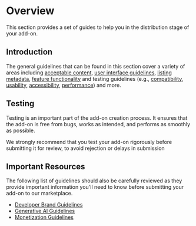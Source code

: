 # Overview

This section provides a set of guides to help you in the distribution stage of your add-on. 

## Introduction

The general guidelines that can be found in this section cover a variety of areas including [acceptable content](./content.md), [user interface guidelines](./user_interface.md), [listing metadata](./listing.md), [feature functionality](./features.md) and testing guidelines (e.g., [compatibility](./compatibility.md), [usability](./usability.md), [accessibility](./accessibility.md), [performance](./performance.md)) and more. 

## Testing

Testing is an important part of the add-on creation process. It ensures that the add-on is free from bugs, works as intended, and performs as smoothly as possible.

We strongly recommend that you test your add-on rigorously before submitting it for review, to avoid rejection or delays in submission

## Important Resources

The following list of guidelines should also be carefully reviewed as they provide important information you'll need to know before submitting your add-on to our marketplace.

- [Developer Brand Guidelines](../brand_guidelines.md/) 
- [Generative AI Guidelines](../genai/index.md)
- [Monetization Guidelines](../monetization.md)
